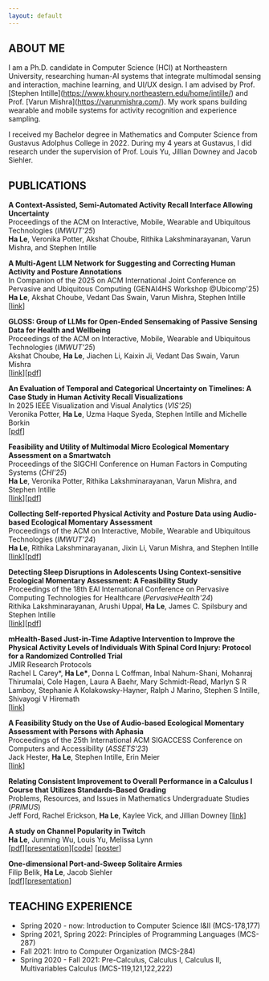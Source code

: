 ```yaml
---
layout: default
---
```


## ABOUT ME

I am a Ph.D. candidate in Computer Science (HCI) at Northeastern University, researching human-AI
systems that integrate multimodal sensing and interaction, machine learning, and UI/UX design. I am advised by Prof. \[Stephen Intille](https://www.khoury.northeastern.edu/home/intille/) and Prof. \[Varun Mishra](https://varunmishra.com/). My work spans building wearable and mobile systems for activity recognition and experience sampling.

I received my Bachelor degree in Mathematics and Computer Science from Gustavus Adolphus College in 2022. During my 4 years at Gustavus, I did research under the supervision of Prof. Louis Yu, Jillian Downey and Jacob Siehler.

## PUBLICATIONS
**A Context-Assisted, Semi-Automated Activity Recall Interface Allowing Uncertainty**<br />
Proceedings of the ACM on Interactive, Mobile, Wearable and Ubiquitous Technologies (*IMWUT'25*)<br />
**Ha Le**, Veronika Potter, Akshat Choube, Rithika  Lakshminarayanan, Varun Mishra, and Stephen Intille<br /> 

**A Multi-Agent LLM Network for Suggesting and Correcting Human Activity and Posture Annotations**<br />
In Companion of the 2025 on ACM International
Joint Conference on Pervasive and Ubiquitous Computing (GENAI4HS Workshop @Ubicomp'25)<br />
**Ha Le**, Akshat Choube, Vedant Das Swain, Varun Mishra, Stephen Intille<br />
\[[link](https://doi.org/10.1145/3714394.3756185)\]

**GLOSS: Group of LLMs for Open-Ended Sensemaking of Passive Sensing Data for Health and Wellbeing**<br />
Proceedings of the ACM on Interactive, Mobile, Wearable and Ubiquitous Technologies (*IMWUT'25*)<br />
Akshat Choube, **Ha Le**, Jiachen Li, Kaixin Ji, Vedant Das Swain, Varun Mishra<br />
\[[link](https://dl.acm.org/doi/10.1145/3749474)\]\[[pdf](./assets/pdfs/GLOSS.pdf)\]

**An Evaluation of Temporal and Categorical Uncertainty on Timelines: A Case Study in Human Activity Recall Visualizations**<br />
In 2025 IEEE Visualization and Visual Analytics (*VIS'25*) <br />
Veronika Potter, **Ha Le**, Uzma Haque Syeda, Stephen Intille and Michelle Borkin<br />
\[[pdf](./assets/pdfs/VIS25.pdf)\]

**Feasibility and Utility of Multimodal Micro Ecological Momentary Assessment on a Smartwatch**<br />
Proceedings of the SIGCHI Conference on Human Factors in Computing Systems (*CHI'25*)<br />
**Ha Le**, Veronika Potter, Rithika  Lakshminarayanan, Varun Mishra, and Stephen Intille<br /> 
\[[link](https://doi.org/10.1145/3706598.3714086)\]\[[pdf](./assets/pdfs/multimodalEMA.pdf)\]

**Collecting Self-reported Physical Activity and Posture Data using Audio-based Ecological Momentary Assessment**<br />
Proceedings of the ACM on Interactive, Mobile, Wearable and Ubiquitous Technologies (*IMWUT'24*)<br />
**Ha Le**, Rithika Lakshminarayanan, Jixin Li, Varun Mishra, and Stephen Intille<br />
\[[link](https://doi.org/10.1145/3678584)\]\[[pdf](./assets/pdfs/audiouEMA.pdf)\]

**Detecting Sleep Disruptions in Adolescents Using Context-sensitive Ecological Momentary Assessment: A Feasibility Study**<br />
Proceedings of the 18th EAI International Conference on Pervasive Computing Technologies for Healthcare (*PervasiveHealth'24*)<br/>
Rithika Lakshminarayanan, Arushi Uppal, **Ha Le**, James C. Spilsbury and Stephen Intille<br />
\[[link](https://link.springer.com/chapter/10.1007/978-3-031-85572-6_20)\]\[[pdf](./assets/pdfs/sleep.pdf)\] <br />

**mHealth-Based Just-in-Time Adaptive Intervention to Improve the Physical Activity Levels of Individuals With Spinal Cord Injury: Protocol for a Randomized Controlled Trial**<br />
JMIR Research Protocols<br />
Rachel L Carey\*,  **Ha Le\***, Donna L Coffman, Inbal Nahum-Shani, Mohanraj Thirumalai, Cole Hagen, Laura A Baehr, Mary Schmidt-Read, Marlyn S R Lamboy, Stephanie A Kolakowsky-Hayner, Ralph J Marino, Stephen S Intille, Shivayogi V Hiremath<br />
\[[link](https://www.researchprotocols.org/2024/1/e57699)\]

**A Feasibility Study on the Use of Audio-based Ecological Momentary Assessment with Persons with Aphasia**<br />
Proceedings of the 25th International ACM SIGACCESS Conference on Computers and Accessibility (*ASSETS'23*) <br />
Jack Hester, **Ha Le**, Stephen Intille, Erin Meier<br />
\[[link](https://doi.org/10.1145/3597638.3608419)\]

**Relating Consistent Improvement to Overall Performance in a Calculus I Course that Utilizes Standards-Based Grading**<br />
Problems, Resources, and Issues in Mathematics Undergraduate Studies (*PRIMUS*)<br />
Jeff Ford, Rachel Erickson, **Ha Le**, Kaylee Vick, and Jillian Downey
\[[link](https://doi.org/10.1080/10511970.2024.2361374)\]

**A study on Channel Popularity in Twitch**<br />
**Ha Le**, Junming Wu, Louis Yu, Melissa Lynn<br />
\[[pdf](./assets/pdfs/twitch.pdf)\]\[[presentation](./assets/pdfs/twitch_present_draft.pptx.pdf)\]\[[code](https://github.com/hvrlxy/twitch_crawling)\] \[[poster](./assets/pdfs/POSTER.pdf)\]

**One-dimensional Port-and-Sweep Solitaire Armies**<br />
Filip Belik, **Ha Le**, Jacob Siehler<br />
\[[pdf](./assets/pdfs/One_dimensional_Port_and_Sweep_Solitaire_Armies__Copy_.pdf)\]\[[presentation](./assets/pdfs/PaSS.pdf)\]

## TEACHING EXPERIENCE
* Spring 2020 - now: Introduction to Computer Science I&II (MCS-178,177) <br />
* Spring 2021, Spring 2022: Principles of Programming Languages (MCS-287) <br />
* Fall 2021: Intro to Computer Organization (MCS-284)
* Spring 2020 - Fall 2021: Pre-Calculus, Calculus I, Calculus II, Multivariables Calculus (MCS-119,121,122,222)

